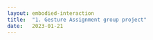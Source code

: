 ```yaml
---
layout: embodied-interaction
title:  "1. Gesture Assignment group project"
date:   2023-01-21
---
```


<div id="content-container">
  <div class="col w-45">
    </div>
  </div>
  <div class="col w-45">
    <div class="img-wrapper">
    </div>
  </div>
</div>